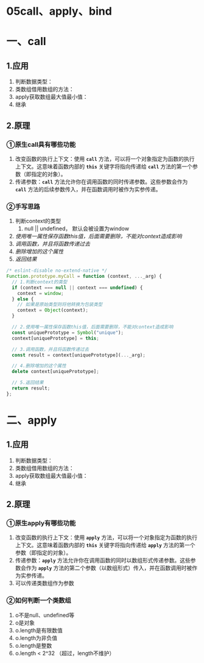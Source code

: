 # 05call、apply、bind

# 一、call

## 1.应用

1. 判断数据类型：
2. 类数组借用数组的方法：
3. apply获取数组最大值最小值：
4. 继承

## 2.原理

### ①原生call具有哪些功能

1. 改变函数的执行上下文：使用 **`call`** 方法，可以将一个对象指定为函数的执行上下文。这意味着函数内部的 **`this`** 关键字将指向传递给 **`call`** 方法的第一个参数（即指定的对象）。
2. 传递参数：**`call`** 方法允许你在调用函数的同时传递参数。这些参数会作为 **`call`** 方法的后续参数传入，并在函数调用时被作为实参传递。

### ②手写思路

1. 判断context的类型
   1. null || undefined， 默认会被设置为window
2. *使用唯一属性保存函数this值，后面需要删除，不能对context造成影响*
3. *调用函数，并且将函数传递过去*
4. *删除增加的这个属性*
5. *返回结果*

```js
/* eslint-disable no-extend-native */
Function.prototype.myCall = function (context, ..._arg) {
  // 1.判断context的类型
  if (context === null || context === undefined) {
    context = window;
  } else {
    // 如果是原始类型则将他转换为包装类型
    context = Object(context);
  }

  // 2.使用唯一属性保存函数this值，后面需要删除，不能对context造成影响
  const uniquePrototype = Symbol("unique");
  context[uniquePrototype] = this;

  // 3.调用函数，并且将函数传递过去
  const result = context[uniquePrototype](..._arg);

  // 4.删除增加的这个属性
  delete context[uniquePrototype];

  // 5.返回结果
  return result;
};
```

# 二、apply

## 1.应用

1. 判断数据类型：
2. 类数组借用数组的方法：
3. apply获取数组最大值最小值：
4. 继承

## 2.原理

### ①原生apply有哪些功能

1. 改变函数的执行上下文：使用 **`apply`** 方法，可以将一个对象指定为函数的执行上下文。这意味着函数内部的 **`this`** 关键字将指向传递给 **`apply`** 方法的第一个参数（即指定的对象）。
2. 传递参数：**`apply`** 方法允许你在调用函数的同时以数组形式传递参数。这些参数会作为 **`apply`** 方法的第二个参数（以数组形式）传入，并在函数调用时被作为实参传递。
3. 可以传递类数组作为参数

### ②如何判断一个类数组

1. o不是null、undefined等
2. o是对象
3. o.length是有限数值
4. o.length为非负值
5. o.length是整数
6. o.length < 2^32 （超过，length不维护）





